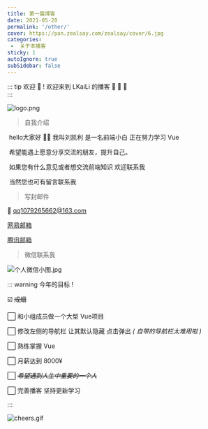 ```yaml
---
title: 第一篇博客
date: 2021-05-20
permalink: '/other/'
cover: https://pan.zealsay.com/zealsay/cover/6.jpg
categories:
 -  关于本播客
sticky: 1
autoIgnore: true
subSidebar: false
---
```


::: tip 欢迎 🥳  ! 
欢迎来到 LKaiLi 的播客 🎉 🎉 🎉 <br>
:::

<!-- more -->

![logo.png](https://i.loli.net/2021/05/17/rRzqv6kGHwATM41.png)



> 自我介绍 

​	hello大家好 🙋‍♂ 我叫刘凯利 是一名前端小白 正在努力学习 Vue

​	希望能遇上愿意分享交流的朋友，提升自己。

​	如果您有什么意见或者想交流前端知识 欢迎联系我

​	当然您也可有留言联系我



> 写封邮件 

:e-mail: ​qq1079265662@163.com

 [网易邮箱](https://mail.163.com/)

[腾讯邮箱](https://mail.qq.com/)



> 微信联系我 

![个人微信小图.jpg](https://i.loli.net/2021/05/19/yaYsbMeFv41KUOh.jpg)



::: warning 今年的目标 !

☑️	~~戒烟~~

⬜	和小组成员做一个大型 Vue项目

⬜	修改左侧的导航栏 让其默认隐藏 点击弹出 *( 自带的导航栏太难用啦 )*

⬜	熟练掌握 Vue

⬜	月薪达到 8000¥ 

⬜	*~~希望遇到人生中重要的一个人~~*

⬜	完善播客 坚持更新学习 

:::



![cheers.gif](https://i.loli.net/2021/05/20/j2zIdip1RmgPDth.gif)
